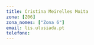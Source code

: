 ```yaml
---
title: Cristina Meirelles Moita
zona: [Z06]
zona_nomes: ["Zona 6"]
email: lis.ulusiada.pt
telefone: 
---
```


